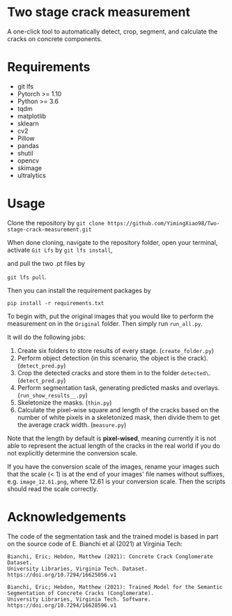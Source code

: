# Two stage crack measurement
A one-click tool to automatically detect, crop, segment, and calculate the cracks on concrete components.
# Requirements
 - git lfs
 - Pytorch >= 1.10
 - Python >= 3.6
 - tqdm
 - matplotlib
 - sklearn
 - cv2
 - Pillow
 - pandas
 - shutil
 - opencv
 - skimage
 - ultralytics
# Usage
Clone the repository by
`git clone https://github.com/YimingXiao98/Two-stage-crack-measurement.git`

When done cloning, navigate to the repository folder, open your terminal, activate `Git Lfs` by
`git lfs install`,

and pull the two .pt files by

`git lfs pull`.

Then you can install the requirement packages by

`pip install -r requirements.txt`

To begin with, put the original images that you would like to perform the measurement on in the `Original` folder. Then simply run `run_all.py`.

It will do the following jobs:

1. Create six folders to store results of every stage. (`create_folder.py`)
2. Perform object detection (in this scenario, the object is the crack). (`detect_pred.py`)
3. Crop the detected cracks and store them in to the folder `detected\`. (`detect_pred.py`)
4. Perform segmentation task, generating predicted masks and overlays. (`run_show_results__.py`)
5. Skeletonize the masks. (`thin.py`)
6. Calculate the pixel-wise square and length of the cracks based on the number of white pixels in a skeletonized mask, then divide them to get the average crack width. (`measure.py`)

Note that the length by default is **pixel-wised**, meaning currently it is not able to represent the actual length of the cracks in the real world if you do not explicitly determine the conversion scale. 

If you have the conversion scale of the images, rename your images such that the scale (< 1) is at the end of your images' file names without suffixes, e.g. `image_12.61.png`, where 12.61 is your conversion scale. Then the scripts should read the scale correctly.
# Acknowledgements
The code of the segmentation task and the trained model is based in part on the source code of E. Bianchi et al (2021) at Virginia Tech:
```
Bianchi, Eric; Hebdon, Matthew (2021): Concrete Crack Conglomerate Dataset. 
University Libraries, Virginia Tech. Dataset. https://doi.org/10.7294/16625056.v1 
```
```
Bianchi, Eric; Hebdon, Matthew (2021): Trained Model for the Semantic Segmentation of Concrete Cracks (Conglomerate). 
University Libraries, Virginia Tech. Software. https://doi.org/10.7294/16628596.v1 
```
